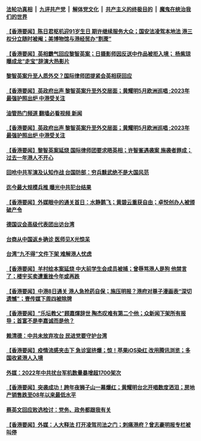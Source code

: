 ####  [法轮功真相](../../../../basic/blob/master/README.md?t=01140812) &nbsp;|&nbsp; [九评共产党](../../../../9ping.md/blob/master/README.md?t=01140812) &nbsp;|&nbsp; [解体党文化](../../../../jtdwh.md/blob/master/README.md?t=01140812)  &nbsp;|&nbsp; [共产主义的终极目的](../../../../gczydzjmd.md/blob/master/README.md?t=01140812) &nbsp;|&nbsp; [魔鬼在统治我们的世界](../../../../mgztzwmdsj.md/blob/master/README.md?t=01140812) 

#### [【香港要闻】陈日君枢机迎91岁生日 期许继续服务大众；国安法凌驾本地法 港三权分立随时被阉；美博物馆与港经贸办“割蓆”](../pages/soh55/687315.md?t=01140812) 
#### [【香港要闻】英相霸气回应黎智英案；日摄影师因反送中作品被拒入境； 杨紫琼曝成龙“走宝”辞演大热影片](../pages/soh55/687099.md?t=01140812) 
#### [黎智英案升至人质外交？国际律师团提紧会英相获回应](../pages/soh55/686778.md?t=01140812) 
#### [【香港要闻】英政府出声 黎智英案升至外交层面；黄耀明5月欧洲巡唱 ;2023年最强护照出炉 中港受关注](../pages/soh55/686772.md?t=01140812) 
#### [油管热门频道 翻墙必看视频 新闻](http://129.146.143.75:81/youtube.html?01140812)
#### [【香港要闻】英政府出声 黎智英案升至外交层面；黄耀明5月欧洲巡唱 ;2023年最强护照出炉 中港受关注](../pages/soh55/686772.md?t=01140812) 
#### [【香港要闻】黎智英案延烧 国际律师团要求晤英相；许智峯遇袭案 施袭者罪成；过去一年港人不开心](../pages/soh55/686484.md?t=01140812) 
#### [回呛中共军演及认知作战 台国防部：穷兵黩武绝不是大国风范](../pages/soh55/686460.md?t=01140812) 
#### [迄今最大规模兵推 曝光中共犯台结果](../pages/soh55/686307.md?t=01140812) 
#### [【香港要闻】外媒眼中的通关首日：水静鹅飞；黄碧云重获自由；卓悦创办人被颁破产令](../pages/soh55/686196.md?t=01140812) 
#### [德国议会高级代表团出访台湾](../pages/soh55/686049.md?t=01140812) 
#### [台商从中国返乡确诊 医师见X光惊呆](../pages/soh55/685764.md?t=01140812) 
#### [台湾“九不得”文件下架 难解港人忧虑](../pages/soh55/685653.md?t=01140812) 
#### [【香港要闻】羊村绘本案延烧 中大前学生会成员被捕；曾辱骂港人是狗 他禁言了；楼宇买卖遭重挫今年或再跌](../pages/soh55/685512.md?t=01140812) 
#### [【香港要闻】中港8日通关  港人急抢药自保；施压明报？港府对尊子漫画表“深切遗憾”；壹传媒下周四被除牌 ](../pages/soh55/685239.md?t=01140812) 
#### [【香港要闻】“乐坛教父”顾嘉煇辞世 陶杰叹难有第二个他；众新闻下架所有报导；首富不是李嘉诚而是他？](../pages/soh55/684966.md?t=01140812) 
#### [赖清德：中共未放弃攻台 民进党要守护台湾](../pages/soh55/684777.md?t=01140812) 
#### [【香港要闻】疫情流感夹击下 急诊室挤爆；惊！苹果iOS染红 改用腾讯浏览；多国收紧港人入境](../pages/soh55/684645.md?t=01140812) 
#### [外媒：2022年中共扰台军机数量暴增超1700架次](../pages/soh55/684468.md?t=01140812) 
#### [【香港要闻】突袭成功！跨年夜狮子山一幕爆红；黄耀明台北开唱数度洒泪；房地产销售跌至08年以来最低水平](../pages/soh55/684372.md?t=01140812) 
#### [蔡英文回应败选检讨：党务、政务都跟我有关](../pages/soh55/684243.md?t=01140812) 
#### [【香港要闻】外媒：人大释法 打开凌驾司法之门；刺痛港府？曾志豪明报专栏被叫停](../pages/soh55/683787.md?t=01140812) 
<img src='http://gfw-breaker.win/goodnews/indexes/soh55.md' width='0px' height='0px'/>
